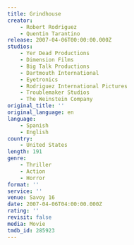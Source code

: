 ```yaml
---
title: Grindhouse
creator:
    - Robert Rodriguez
    - Quentin Tarantino
release: 2007-04-06T00:00:00.000Z
studios:
    - Yer Dead Productions
    - Dimension Films
    - Big Talk Productions
    - Dartmouth International
    - Eyetronics
    - Rodriguez International Pictures
    - Troublemaker Studios
    - The Weinstein Company
original_title: ''
original_language: en
language:
    - Spanish
    - English
country:
    - United States
length: 191
genre:
    - Thriller
    - Action
    - Horror
format: ''
service: ''
venue: Savoy 16
date: 2007-04-06T04:00:00.000Z
rating: ''
revisit: false
media: Movie
tmdb_id: 285923
---
```



